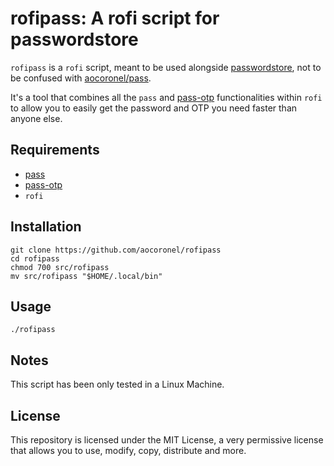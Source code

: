 # rofipass: A rofi script for passwordstore

`rofipass` is a `rofi` script, meant to be used alongside [passwordstore](https://www.passwordstore.org/), not to be confused with [aocoronel/pass](https://github.com/aocoronel/pass).

It's a tool that combines all the `pass` and [pass-otp](https://github.com/tadfisher/pass-otp) functionalities within `rofi` to allow you to easily get the password and OTP you need faster than anyone else.

## Requirements

- [pass](https://www.passwordstore.org/)
- [pass-otp](https://github.com/tadfisher/pass-otp)
- `rofi`

## Installation

```
git clone https://github.com/aocoronel/rofipass
cd rofipass
chmod 700 src/rofipass
mv src/rofipass "$HOME/.local/bin"
```

## Usage

```
./rofipass
```

## Notes

This script has been only tested in a Linux Machine.

## License

This repository is licensed under the MIT License, a very permissive license that allows you to use, modify, copy, distribute and more.
